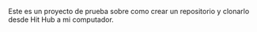 Este es un proyecto de prueba sobre como crear un repositorio y clonarlo desde Hit Hub a mi computador.
